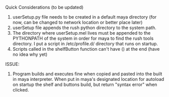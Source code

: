 Quick Considerations (to be updated)

1. userSetup.py file needs to be created in a default maya directory (for now, can be changed to network location or better place later)
2. userSetup file appends the rush python directory to the system path. 
3. The directory where userSetup.mel lives must be appended to the PYTHONPATH of the system in order for maya to find the rush tools directory. I put a script in /etc/profile.d/ directory that runs on startup. 
4. Scripts called in the shelfButton function can't have () at the end (have no idea why yet) 

ISSUE: 
1. Program builds and executes fine when copied and pasted into the built in maya interpreter. When put in maya's designated location for autoload on startup the shelf and buttons build, but return "syntax error" when clicked. 
